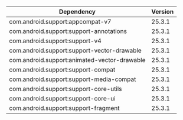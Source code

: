 | Dependency                                   | Version |
| -------------------------------------------- | ------- |
| com.android.support:appcompat-v7             | 25.3.1  |
| com.android.support:support-annotations      | 25.3.1  |
| com.android.support:support-v4               | 25.3.1  |
| com.android.support:support-vector-drawable  | 25.3.1  |
| com.android.support:animated-vector-drawable | 25.3.1  |
| com.android.support:support-compat           | 25.3.1  |
| com.android.support:support-media-compat     | 25.3.1  |
| com.android.support:support-core-utils       | 25.3.1  |
| com.android.support:support-core-ui          | 25.3.1  |
| com.android.support:support-fragment         | 25.3.1  |
